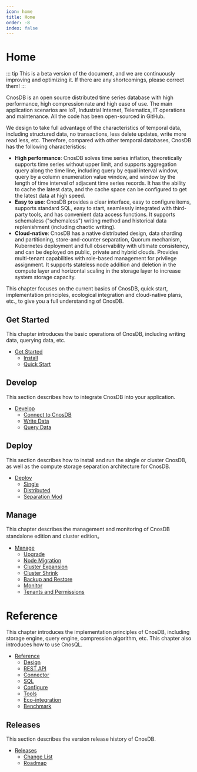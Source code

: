 ```yaml
---
icon: home
title: Home
order: -8
index: false
---
```


# Home

::: tip
This is a beta version of the document, and we are continuously improving and optimizing it. If there are any shortcomings, please correct them!
:::

CnosDB is an open source distributed time series database with high performance, high compression rate and high ease of use. The main application scenarios are IoT, Industrial Internet, Telematics, IT operations and maintenance. All the code has been open-sourced in GitHub.

We design to take full advantage of the characteristics of temporal data, including structured data, no transactions, less delete updates, write more read less, etc. Therefore, compared with other temporal databases, CnosDB has the following characteristics:


- **High performance**: CnosDB solves time series inflation, theoretically supports time series without upper limit, and supports aggregation query along the time line, including query by equal interval window, query by a column enumeration value window, and window by the length of time interval of adjacent time series records. It has the ability to cache the latest data, and the cache space can be configured to get the latest data at high speed.
- **Easy to use**: CnosDB provides a clear interface, easy to configure items, supports standard SQL, easy to start, seamlessly integrated with third-party tools, and has convenient data access functions. It supports schemaless ("schemaless") writing method and historical data replenishment (including chaotic writing).
- **Cloud-native**: CnosDB has a native distributed design, data sharding and partitioning, store-and-counter separation, Quorum mechanism, Kubernetes deployment and full observability with ultimate consistency, and can be deployed on public, private and hybrid clouds. Provides multi-tenant capabilities with role-based management for privilege assignment. It supports stateless node addition and deletion in the compute layer and horizontal scaling in the storage layer to increase system storage capacity.

This chapter focuses on the current basics of CnosDB, quick start, implementation principles, ecological integration and cloud-native plans, etc., to give you a full understanding of CnosDB.


## Get Started

This chapter introduces the basic operations of CnosDB, including writing data, querying data, etc.

- [Get Started](./start/index.md)
    - [Install](./start/install.md)
    - [Quick Start](./start/quick_start.md)

## Develop

This section describes how to integrate CnosDB into your application.

- [Develop](./develop/index.md)
    - [Connect to CnosDB](./develop/api.md)
    - [Write Data](./develop/write.md)
    - [Query Data](./develop/query.md)

## Deploy

This section describes how to install and run the single or cluster CnosDB, as well as the compute storage separation architecture for CnosDB.

- [Deploy](./deploy/index.md)
    - [Single](./deploy/single.md)
    - [Distributed](./deploy/distributed.md)
    - [Separation Mod](./deploy/separation_mod.md)

## Manage

This chapter describes the management and monitoring of CnosDB standalone edition and cluster edition。

- [Manage](./manage/index.md)
    - [Upgrade](./manage/upgrade.md)
    - [Node Migration](./manage/migration.md)
    - [Cluster Expansion](./manage/cluster_expansion.md)
    - [Cluster Shrink](./manage/cluster_shrink.md)
    - [Backup and Restore](./manage/backup.md)
    - [Monitor](./manage/monitor.md)
    - [Tenants and Permissions](./manage/tenant.md)

# Reference

This chapter introduces the implementation principles of CnosDB, including storage engine, query engine, compression algorithm, etc. This chapter also introduces how to use CnosQL.

- [Reference](./reference/index.md)
    - [Design](./reference/design.md)
    - [REST API](./reference/rest_api.md)
    - [Connector](./reference/connector.md)
    - [SQL](./reference/sql.md)
    - [Configure](./reference/config.md)
    - [Tools](./reference/tools.md)
    - [Eco-integration](./reference/ecosystem.md)
    - [Benchmark](./reference/performance.md)

## Releases

This section describes the version release history of CnosDB.

- [Releases](./release/index.md)
    - [Change List](./release/changelist.md)
    - [Roadmap](./release/roadmap.md)
